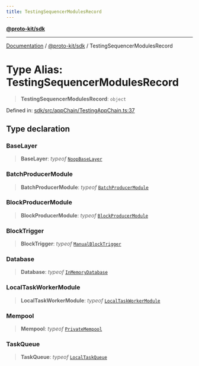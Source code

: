 ```yaml
---
title: TestingSequencerModulesRecord
---
```


[**@proto-kit/sdk**](../README.md)

***

[Documentation](../../../README.md) / [@proto-kit/sdk](../README.md) / TestingSequencerModulesRecord

# Type Alias: TestingSequencerModulesRecord

> **TestingSequencerModulesRecord**: `object`

Defined in: [sdk/src/appChain/TestingAppChain.ts:37](https://github.com/proto-kit/framework/blob/28efa802e3737fc3b77339148b307ef7246f3ef1/packages/sdk/src/appChain/TestingAppChain.ts#L37)

## Type declaration

### BaseLayer

> **BaseLayer**: *typeof* [`NoopBaseLayer`](../../sequencer/classes/NoopBaseLayer.md)

### BatchProducerModule

> **BatchProducerModule**: *typeof* [`BatchProducerModule`](../../sequencer/classes/BatchProducerModule.md)

### BlockProducerModule

> **BlockProducerModule**: *typeof* [`BlockProducerModule`](../../sequencer/classes/BlockProducerModule.md)

### BlockTrigger

> **BlockTrigger**: *typeof* [`ManualBlockTrigger`](../../sequencer/classes/ManualBlockTrigger.md)

### Database

> **Database**: *typeof* [`InMemoryDatabase`](../../sequencer/classes/InMemoryDatabase.md)

### LocalTaskWorkerModule

> **LocalTaskWorkerModule**: *typeof* [`LocalTaskWorkerModule`](../../sequencer/classes/LocalTaskWorkerModule.md)

### Mempool

> **Mempool**: *typeof* [`PrivateMempool`](../../sequencer/classes/PrivateMempool.md)

### TaskQueue

> **TaskQueue**: *typeof* [`LocalTaskQueue`](../../sequencer/classes/LocalTaskQueue.md)
